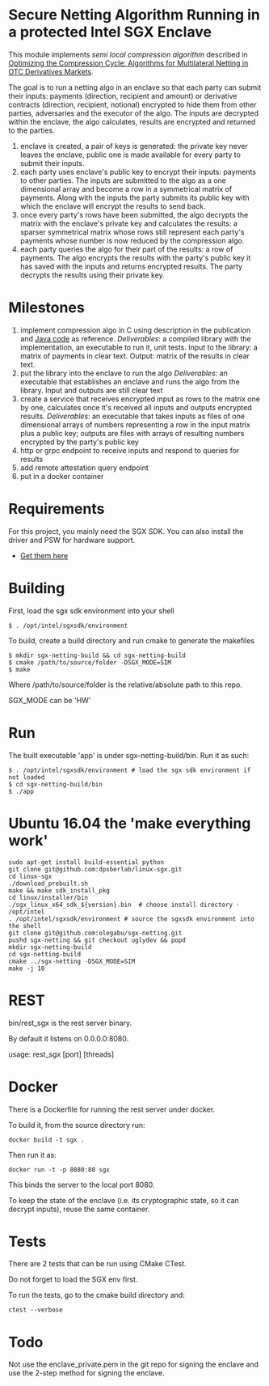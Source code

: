 # Secure Netting Algorithm Running in a protected Intel SGX Enclave


This module implements *semi local compression algorithm* described 
in [Optimizing the Compression Cycle: Algorithms for Multilateral Netting in OTC Derivatives Markets](doc/SSRN-id2273802.pdf). 

The goal is to run a netting algo in an enclave so that each party can submit their inputs: 
payments (direction, recipient and amount) or derivative contracts (direction, recipient, notional) encrypted to hide them
from other parties, adversaries and the executor of the algo. The inputs are decrypted within the enclave, the
algo calculates, results are encrypted and returned to the parties.

1. enclave is created, a pair of keys is generated: the private key never leaves the enclave, public one is made 
available for every party to submit their inputs.
1. each party uses enclave's public key to encrypt their inputs: payments to other parties. The inputs are submitted
to the algo as a one dimensional array and become a row in a symmetrical matrix of payments. Along with the inputs the
party submits its public key with which the enclave will encrypt the results to send back.
1. once every party's rows have been submitted, the algo decrypts the matrix with the enclave's private key and 
calculates the results: a sparser symmetrical matrix whose rows still represent each party's payments whose number is
now reduced by the compression algo.
1. each party queries the algo for their part of the results: a row of payments. The algo encrypts the results with the 
party's public key it has saved with the inputs and returns encrypted results. The party decrypts the results using their private key.
 
 # Milestones
 
1. implement compression algo in C using description in the publication and 
[Java code](doc/SemiLocalCompressionAlgorithm.java) as reference. 
*Deliverables*: a compiled library with the implementation, an executable to run it, unit tests. Input to the library: a 
matrix of payments in clear text. Output: matrix of the results in clear text.
1. put the library into the enclave to run the algo
*Deliverables*: an executable that establishes an enclave and runs the algo from the library. Input and outputs are 
still clear text
1. create a service that receives encrypted input as rows to the matrix one by one, calculates once it's received all
   inputs and outputs encrypted results.
*Deliverables*: an executable that takes inputs as files of one dimensional arrays of numbers representing a row in the
 input matrix plus a public key; outputs are files with arrays of resulting numbers encrypted by the party's public key
1. http or grpc endpoint to receive inputs and respond to queries for results
1. add remote attestation query endpoint
1. put in a docker container 

# Requirements
For this project, you mainly need the SGX SDK.
You can also install the driver and PSW for hardware support.
* [Get them here](https://01.org/intel-software-guard-extensions/downloads)

# Building
First, load the sgx sdk environment into your shell
~~~
$ . /opt/intel/sgxsdk/environment
~~~
To build, create a build directory and run cmake to generate the makefiles
~~~
$ mkdir sgx-netting-build && cd sgx-netting-build
$ cmake /path/to/source/folder -DSGX_MODE=SIM
$ make
~~~
Where /path/to/source/folder is the relative/absolute path to this repo.

SGX_MODE can be 'HW'

# Run
The built executable 'app' is under sgx-netting-build/bin. Run it as such:
~~~
$ . /opt/intel/sgxsdk/environment # load the sgx sdk environment if not loaded
$ cd sgx-netting-build/bin
$ ./app
~~~

# Ubuntu 16.04 the 'make everything work'
~~~
sudo apt-get install build-essential python
git clone git@github.com:dpsberlab/linux-sgx.git
cd linux-sgx
./download_prebuilt.sh
make && make sdk_install_pkg
cd linux/installer/bin
./sgx_linux_x64_sdk_${version}.bin  # choose install directory - /opt/intel
. /opt/intel/sgxsdk/environment # source the sgxsdk environment into the shell
git clone git@github.com:olegabu/sgx-netting.git
pushd sgx-netting && git checkout uglydev && popd
mkdir sgx-netting-build
cd sgx-netting-build
cmake ../sgx-netting -DSGX_MODE=SIM
make -j 10
~~~

# REST

bin/rest_sgx is the rest server binary.

By default it listens on 0.0.0.0:8080.

usage:
rest_sgx [port] [threads]

# Docker

There is a Dockerfile for running the rest server under docker.

To build it, from the source directory run:
~~~
docker build -t sgx .
~~~

Then run it as:
~~~
docker run -t -p 8080:80 sgx
~~~~
This binds the server to the local port 8080.

To keep the state of the enclave (i.e. its cryptographic state, so it can decrypt inputs), reuse the same container.

# Tests

There are 2 tests that can be run using CMake CTest.

Do not forget to load the SGX env first.

To run the tests,  go to the cmake build directory and:
~~~
ctest --verbose
~~~


# Todo
Not use the enclave_private.pem in the git repo for signing the enclave and use the 2-step method for signing the enclave.

